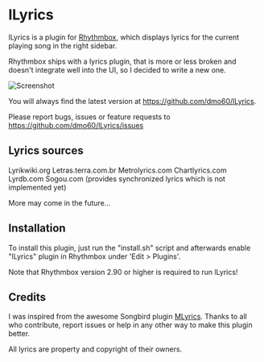 lLyrics
===============

lLyrics is a plugin for [Rhythmbox](http://projects.gnome.org/rhythmbox/), which displays lyrics for the current playing song in the right sidebar.

Rhythmbox ships with a lyrics plugin, that is more or less broken and doesn't integrate well into the UI, so I decided to write a new one.



![Screenshot](https://docs.google.com/open?id=0B9oJ91xHShBXZXdoRUlNSFpYc2s)



You will always find the latest version at https://github.com/dmo60/lLyrics.

Please report bugs, issues or feature requests to https://github.com/dmo60/lLyrics/issues



Lyrics sources
---------------

Lyrikwiki.org
Letras.terra.com.br
Metrolyrics.com
Chartlyrics.com
Lyrdb.com
Sogou.com (provides synchronized lyrics which is not implemented yet)

More may come in the future...



Installation
---------------

To install this plugin, just run the "install.sh" script and afterwards enable "lLyrics" plugin in Rhythmbox under 'Edit > Plugins'.

Note that Rhythmbox version 2.90 or higher is required to run lLyrics!


Credits
---------------

I was inspired from the awesome Songbird plugin [MLyrics](https://github.com/FreeleX/MLyrics).
Thanks to all who contribute, report issues or help in any other way to make this plugin better.

All lyrics are property and copyright of their owners.
